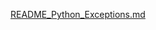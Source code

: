 [README_Python_Exceptions.md](https://github.com/user-attachments/files/21329898/README_Python_Exceptions.md)
